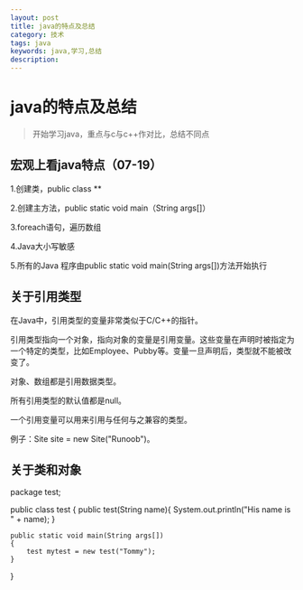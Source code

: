 ```yaml
---
layout: post
title: java的特点及总结
category: 技术
tags: java
keywords: java,学习,总结
description: 
---
```


# java的特点及总结

> 开始学习java，重点与c与c++作对比，总结不同点

## 宏观上看java特点（07-19）
1.创建类，public class **

2.创建主方法，public static void main（String args[]）

3.foreach语句，遍历数组

4.Java大小写敏感

5.所有的Java 程序由public static void main(String args[])方法开始执行

## 关于引用类型
在Java中，引用类型的变量非常类似于C/C++的指针。

引用类型指向一个对象，指向对象的变量是引用变量。这些变量在声明时被指定为一个特定的类型，比如Employee、Pubby等。变量一旦声明后，类型就不能被改变了。

对象、数组都是引用数据类型。

所有引用类型的默认值都是null。

一个引用变量可以用来引用与任何与之兼容的类型。

例子：Site site = new Site("Runoob")。

## 关于类和对象
package test;

public class test {
	public test(String name){
		System.out.println("His name is " + name);
	}
	
	public static void main(String args[])
	{
		test mytest = new test("Tommy");
	}

}

